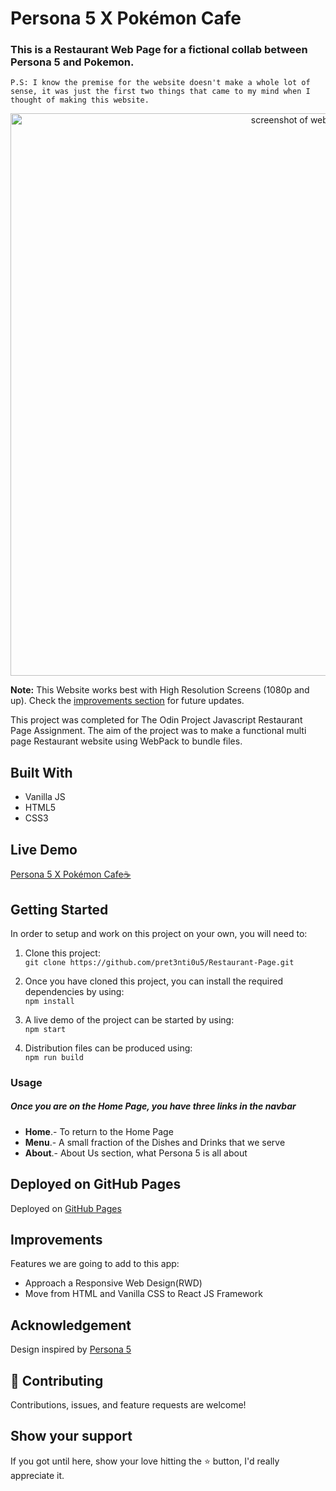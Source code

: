 # Persona 5 X Pokémon Cafe

### This is a Restaurant Web Page for a fictional collab between Persona 5 and Pokemon.

`P.S: I know the premise for the website doesn't make a whole lot of sense, it was just the first two things that came to my mind when I thought of making this website.`

<div align="center"><img src="https://user-images.githubusercontent.com/57453561/97087959-5a672700-164b-11eb-91b5-146e6a36ca10.png" alt="screenshot of website" width="900" /></div>

**Note:** This Website works best with High Resolution Screens (1080p and up). Check the [improvements section](#improvements) for future updates.

This project was completed for The Odin Project Javascript Restaurant Page Assignment. The aim of the project was to make a functional multi page Restaurant website using WebPack to bundle files.

## Built With 

- Vanilla JS
- HTML5
- CSS3

## Live Demo

[Persona 5 X Pokémon Cafe:coffee:](https://pret3nti0u5.github.io/Restaurant-Page)


## Getting Started

In order to setup and work on this project on your own, you will need to:

1. Clone this project:  
`git clone https://github.com/pret3nti0u5/Restaurant-Page.git`

2. Once you have cloned this project, you can install the required dependencies by using:  
`npm install`

3. A live demo of the project can be started by using:  
`npm start`

4. Distribution files can be produced using:  
`npm run build`

### Usage

##### Once you are on the Home Page, you have three links in the navbar
- **Home**.- To return to the Home Page
- **Menu**.- A small fraction of the Dishes and Drinks that we serve
- **About**.- About Us section, what Persona 5 is all about 

## Deployed on GitHub Pages

Deployed on [GitHub Pages](https://pages.github.com/)  

## Improvements

Features we are going to add to this app:
- Approach a Responsive Web Design(RWD)
- Move from HTML and Vanilla CSS to React JS Framework

## Acknowledgement

Design inspired by [Persona 5](https://atlus.com/persona5)

## 🤝 Contributing

Contributions, issues, and feature requests are welcome!

## Show your support

If you got until here, show your love hitting the ⭐️ button, I'd really appreciate it.

